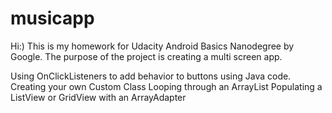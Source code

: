 # musicapp

Hi:) This is my homework for Udacity Android Basics Nanodegree by Google. The purpose of the project is creating a multi screen app.

Using OnClickListeners to add behavior to buttons using Java code.
Creating your own Custom Class
Looping through an ArrayList
Populating a ListView or GridView with an ArrayAdapter
